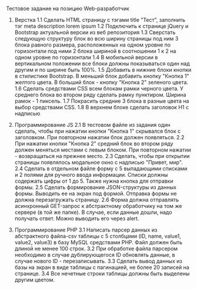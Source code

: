 
Тестовое задание на позицию Web-разработчик

1. Верстка
1.1 Сделать HTML страницу с тэгами title "Тест", заполнить тэг meta
description lorem ipsum
1.2 Подключить к странице jQuery и Bootstrap актуальной версии из веб
репозитория
1.3 Сверстать следующую структуру
блок во всю ширину страницы
под ним 3 блока равного размера, расположенных на одном уровне по горизонтали
под ними 2 блока шириной в соотношении 1 к 2 на одном уровне по горизонтали
1.4 В мобильной версии в вертикальном положении все блоки должны
показываться один над другим и по ширине быть 100%.
1.5 Добавить в нижние блоки кнопки в стилистике Bootstrap. В меньший
блок добавить кнопку "Кнопка 1" желтого цвета. В больший блок - кнопку
"Кнопка 2" зеленого цвета.
1.6 Сделать средствами CSS всем блокам рамки черного цвета. У среднего
блока во втором ряду сделать рамку пунктиром. Ширина рамок - 1
пиксель.
1.7 Покрасить средние 3 блока в разные цвета на выбор средствами CSS.
1.8 В верхнем блоке сделать заголовок H1 с надписью

2. Программирование JS
2.1 В тестовом файле из задания один сделать, чтобы при нажатии кнопки
"Кнопка 1" скрывался блок с заголовком. При повторном нажатии блок
должен появляться.
2.2 При нажатии кнопки "Кнопка 2" средний блок во втором ряду должен
меняться местами с левым блоком. При повторном нажатии - возвращаться
на прежнее место.
2.3 Сделать, чтобы при открытии страницы появлялось модальное окно с
надписью "Привет, мир".
2.4 Сделать в отдельном файле форму с 5 выпадающими списками и 2
полями для ручного ввода информации. Списки должны содержать цифры от
1 до 5. Также нужна кнопка для отправки формы.
2.5 Сделать формирование JSON-структуры из данных формы. Выводить ее
на экран под формой. Отправка формы не должна перезагружать страницу.
2.6 Форма должна отправлять асинхронный GET-запрос к абстрактному
обработчику на том же сервере (в той же папке). В случае, если данные
дошли, надо получать ответ. Можно выводить его через alert.

3. Программирование PHP
3.1 Написать парсер данных из абстрактного файла-csv таблицы с 5
столбцами (ID, name, value1, value2, value3) в базу MySQL средствами
PHP. Файл должен быть длиной не менее 100 строк.
3.2 При обработке файла парсером необходимо в случае дублирующегося ID
обновлять данные, в случае нового ID - перезаписывать.
3.3 Сделать вывод данных из базы на экран в виде таблицы с пагинацией,
не более 20 записей на странице.
3.4 Все нечетные строки таблицы должны быть выделены другим цветом.
